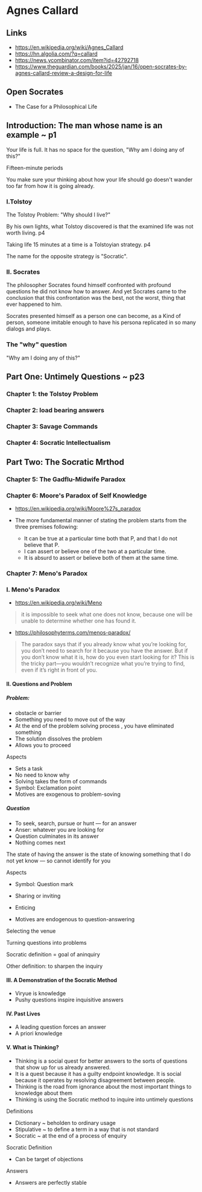 # Agnes Callard

## Links

* https://en.wikipedia.org/wiki/Agnes_Callard
* https://hn.algolia.com/?q=callard
* https://news.ycombinator.com/item?id=42792718
* https://www.theguardian.com/books/2025/jan/16/open-socrates-by-agnes-callard-review-a-design-for-life

## Open Socrates

* The Case for a Philosophical Life

## Introduction: The man whose name is an example ~ p1

Your life is full. It has no space for the question, "Why am I doing any of this?"

Fifteen-minute periods

You make sure your thinking about how your life should go doesn't wander too far from how it is going already.

### I.Tolstoy

The Tolstoy Problem: "Why should I live?"

By his own lights, what Tolstoy discovered is that the examined life was not worth living. p4

Taking life 15 minutes at a time is a Tolstoyian strategy. p4

The name for the opposite strategy is "Socratic".

### II. Socrates

The philosopher Socrates found himself confronted with profound questions he did not know how to answer. And yet Socrates came to the conclusion that this confrontation was the best, not the worst, thing that ever happened to him.

Socrates presented himself as a person one can become, as a Kind of person, someone imitable enough to have his persona replicated in so many dialogs and plays.

### The "why" question

"Why am I doing any of this?"

## Part One: Untimely Questions ~ p23

### Chapter 1: the Tolstoy Problem

### Chapter 2: load bearing answers

### Chapter 3: Savage Commands

### Chapter 4: Socratic Intellectualism

## Part Two: The Socratic Mrthod

### Chapter 5: The Gadflu-Midwife Paradox

### Chapter 6: Moore's Paradox of Self Knowledge

* https://en.wikipedia.org/wiki/Moore%27s_paradox
* The more fundamental manner of stating the problem starts from the three premises following:

  * It can be true at a particular time both that P, and that I do not believe that P.
  * I can assert or believe one of the two at a particular time.
  * It is absurd to assert or believe both of them at the same time.

### Chapter 7: Meno's Paradox

### I. Meno's Paradox

* https://en.wikipedia.org/wiki/Meno

>it is impossible to seek what one does not know, because one will be unable to determine whether one has found it.

* https://philosophyterms.com/menos-paradox/

>The paradox says that if you already know what you’re looking for, you don’t need to search for it because you have the answer. But if you don’t know what it is, how do you even start looking for it? This is the tricky part—you wouldn’t recognize what you’re trying to find, even if it’s right in front of you.


#### II. Questions and Problem

##### Problem:

* obstacle or barrier
* Something you need to move out of the way
* At the end of the problem solving process , you have eliminated something
* The solution dissolves the problem
* Allows you to proceed

Aspects

* Sets a task
* No need to know why
* Solving takes the form of commands
* Symbol: Exclamation point
* Motives are exogenous to problem-soving

##### Question

* To seek, search, pursue or hunt — for an  answer
* Anser: whatever you are looking for
* Question culminates in its answer
* Nothing comes next

The state of having the answer is the state of knowing something that I do not yet know — so cannot identify for you

Aspects

* Symbol: Question mark
* Sharing or inviting
* Enticing

* Motives are endogenous to question-answering

Selecting the venue

Turning questions into problems

Socratic definition = goal of aninquiry

Other definition: to sharpen the inquiry


#### III. A Demonstration of the Socratic Method

* Viryue is knowledge
* Pushy questions inspire inquisitive answers

#### IV. Past Lives

* A leading question forces an answer
* A priori knowledge

#### V. What is Thinking?

* Thinking is a social quest for better answers to the sorts of questions that show up for us already answered.
* It is a quest because it has a guilty endpoint knowledge. It is social because it operates by resolving disagreement between people.
* Thinking is the road from ignorance about the most important things to knowledge about them
* Thinking is using the Socratic method to inquire into untimely questions

Definitions

* Dictionary ~ beholden to ordinary usage
* Stipulative ~ to define a term in a way that is not standard
* Socratic ~ at the end of a process of enquiry

Socratic Definition

* Can be target of objections

Answers

* Answers are perfectly stable
